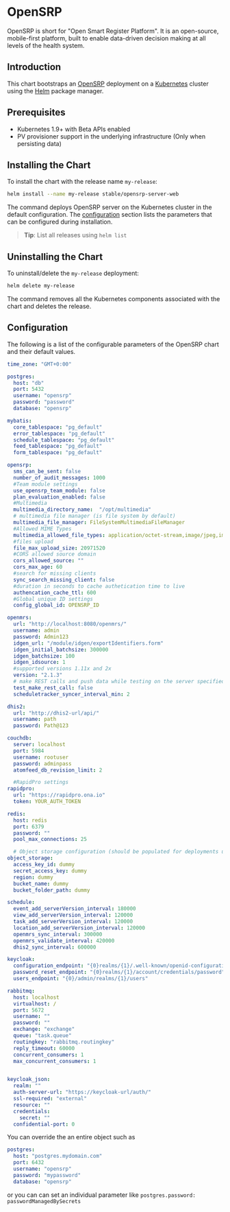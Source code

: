 # OpenSRP

OpenSRP is short for "Open Smart Register Platform". It is an open-source, mobile-first platform, built to enable data-driven decision making at all levels of the health system.

## Introduction

This chart bootstraps an [OpenSRP](https://smartregister.org/) deployment on a [Kubernetes](http://kubernetes.io) cluster using the [Helm](https://helm.sh) package manager.

## Prerequisites

-   Kubernetes 1.9+ with Beta APIs enabled
-   PV provisioner support in the underlying infrastructure (Only when persisting data)

## Installing the Chart

To install the chart with the release name `my-release`:

```sh
helm install --name my-release stable/opensrp-server-web
```

The command deploys OpenSRP server on the Kubernetes cluster in the default configuration. The [configuration](#configuration) section lists the parameters that can be configured during installation.

> **Tip**: List all releases using `helm list`

## Uninstalling the Chart

To uninstall/delete the `my-release` deployment:

```sh
helm delete my-release
```

The command removes all the Kubernetes components associated with the chart and deletes the release.

## Configuration

The following is a list of the configurable parameters of the OpenSRP chart and their default values.

```yaml
time_zone: "GMT+0:00"

postgres:
  host: "db"
  port: 5432
  username: "opensrp"
  password: "password"
  database: "opensrp"

mybatis:
  core_tablespace: "pg_default"
  error_tablespace: "pg_default"
  schedule_tablespace: "pg_default"
  feed_tablespace: "pg_default"
  form_tablespace: "pg_default"

opensrp:
  sms_can_be_sent: false
  number_of_audit_messages: 1000
  #Team module settings
  use_opensrp_team_module: false
  plan_evaluation_enabled: false
  #Multimedia
  multimedia_directory_name:  "/opt/multimedia"
  # multimedia file manager (is file system by default)
  multimedia_file_manager: FileSystemMultimediaFileManager
  #Allowed MIME Types
  multimedia_allowed_file_types: application/octet-stream,image/jpeg,image/gif,image/png
  #files upload
  file_max_upload_size: 20971520
  #CORS allowed source domain
  cors_allowed_source: ""
  cors_max_age: 60
  #search for missing clients
  sync_search_missing_client: false
  #duration in seconds to cache authetication time to live
  authencation_cache_ttl: 600
  #Global unique ID settings
  config_global_id: OPENSRP_ID

openmrs:
  url: "http://localhost:8080/openmrs/"
  username: admin
  password: Admin123
  idgen_url: "/module/idgen/exportIdentifiers.form"
  idgen_initial_batchsize: 300000
  idgen_batchsize: 100
  idgen_idsource: 1
  #supported versions 1.11x and 2x
  version: "2.1.3"
  # make REST calls and push data while testing on the server specified above
  test_make_rest_call: false
  scheduletracker_syncer_interval_min: 2

dhis2:
  url: "http://dhis2-url/api/"
  username: path
  password: Path@123

couchdb:
  server: localhost
  port: 5984
  username: rootuser
  password: adminpass
  atomfeed_db_revision_limit: 2

  #RapidPro settings
rapidpro:
  url: "https://rapidpro.ona.io"
  token: YOUR_AUTH_TOKEN

redis:
  host: redis
  port: 6379
  password: ""
  pool_max_connections: 25

  # Object storage configuration (should be populated for deployments using object storage multimedia storage)
object_storage:
  access_key_id: dummy
  secret_access_key: dummy
  region: dummy
  bucket_name: dummy
  bucket_folder_path: dummy

schedule:
  event_add_serverVersion_interval: 180000
  view_add_serverVersion_interval: 120000
  task_add_serverVersion_interval: 120000
  location_add_serverVersion_interval: 120000
  openmrs_sync_interval: 300000
  openmrs_validate_interval: 420000
  dhis2_sync_interval: 600000

keycloak:
  configuration_endpoint: "{0}realms/{1}/.well-known/openid-configuration"
  password_reset_endpoint: "{0}realms/{1}/account/credentials/password"
  users_endpoint: "{0}/admin/realms/{1}/users"

rabbitmq:
  host: localhost
  virtualhost: /
  port: 5672
  username: ""
  password: ""
  exchange: "exchange"
  queue: "task.queue"
  routingkey: "rabbitmq.routingkey"
  reply_timeout: 60000
  concurrent_consumers: 1
  max_concurrent_consumers: 1


keycloak_json:
  realm: ""
  auth-server-url: "https://keycloak-url/auth/"
  ssl-required: "external"
  resource: ""
  credentials:
    secret: ""
  confidential-port: 0
```

You can override the an entire object such as

```yaml
postgres:
  host: "postgres.mydomain.com"
  port: 6432
  username: "opensrp"
  password: "mypassword"
  database: "opensrp"
```

or you can can set an individual parameter like `postgres.password: passwordManagedBySecrets`
